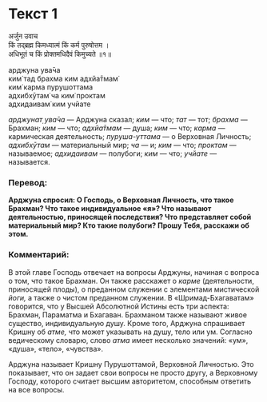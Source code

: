 # Текст 1

अर्जुन उवाच  
किं तद्ब्रह्म किमध्यात्मं किं कर्म पुरुषोत्तम ।  
अधिभूतं च किं प्रोक्तमधिदैवं किमुच्यते ॥१॥

арджуна ува̄ча  
ким̇ тад брахма ким адхйа̄тмам̇  
ким̇ карма пурушоттама  
адхибхӯтам̇ ча ким̇ проктам  
адхидаивам̇ ким учйате

_арджунат̣ ува̄ча_ — Арджуна сказал; _ким_ — что; _тат_ — тот; _брахма_ — Брахман; _ким_ — что; _адхйа̄тмам_ — душа; _ким_ — что; _карма_ — кармическая деятельность; _пуруша-уттама_ — о Верховная Личность; _адхибхӯтам_ — материальный мир; _ча_ — и; _ким_ — что; _проктам_ — называемое; _адхидаивам_ — полубоги; _ким_ — что; _учйате_ — называется.

### Перевод:

**Арджуна спросил: О Господь, о Верховная Личность, что такое Брахман? Что такое индивидуальное «я»? Что называют деятельностью, приносящей последствия? Что представляет собой материальный мир? Кто такие полубоги? Прошу Тебя, расскажи об этом.**

### Комментарий:

В этой главе Господь отвечает на вопросы Арджуны, начиная с вопроса о том, что такое Брахман. Он также расскажет о _карме_ (деятельности, приносящей плоды), о преданном служении с элементами мистической _йоги,_ а также о чистом преданном служении. В «Шримад-Бхагаватам» говорится, что у Высшей Абсолютной Истины есть три аспекта: Брахман, Параматма и Бхагаван. Брахманом также называют живое существо, индивидуальную душу. Кроме того, Арджуна спрашивает Кришну об _атме,_ что может указывать на душу, тело или ум. Согласно ведическому словарю, слово _атма_ имеет несколько значений: «ум», «душа», «тело», «чувства».

Арджуна называет Кришну Пурушоттамой, Верховной Личностью. Это показывает, что он задает свои вопросы не просто другу, а Верховному Господу, которого считает высшим авторитетом, способным ответить на все вопросы.